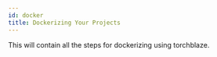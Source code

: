 ```yaml
---
id: docker
title: Dockerizing Your Projects
---
```


This will contain all the steps for dockerizing using torchblaze.
